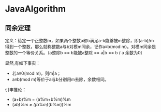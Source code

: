 # JavaAlgorithm

## 同余定理

定义：给定一个正整数m，如果两个整数a和b满足a-b能够被m整除，即(a-b)/m得到一个整数，那么就称整数a与b对模m同余，记作a≡b(mod m)。对模m同余是整数的一个等价关系。（a整除b == b能被a整除 == a|b == b / a 余数为0）

显然,有如下事实：
* 若a≡0(mod m)，则m|a； 
* a≡b(mod m)等价于a与b分别用m去除，余数相同。

引申推论：

* (a+b)%m = (a%m+b%m)%m
* (a*b)%m = ((a%m)*(b%m))%m
